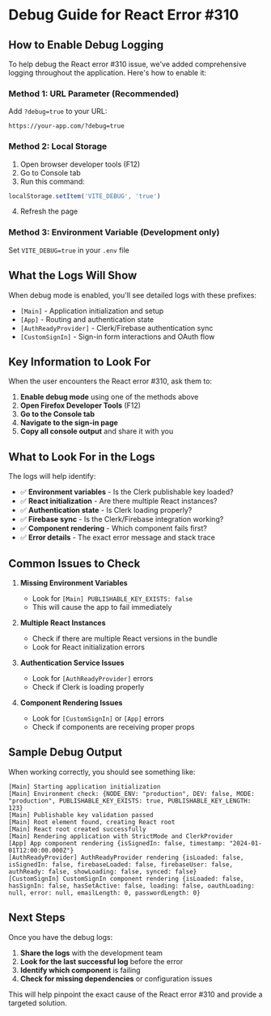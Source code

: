 # Debug Guide for React Error #310

## How to Enable Debug Logging

To help debug the React error #310 issue, we've added comprehensive logging throughout the application. Here's how to enable it:

### Method 1: URL Parameter (Recommended)
Add `?debug=true` to your URL:
```
https://your-app.com/?debug=true
```

### Method 2: Local Storage
1. Open browser developer tools (F12)
2. Go to Console tab
3. Run this command:
```javascript
localStorage.setItem('VITE_DEBUG', 'true')
```
4. Refresh the page

### Method 3: Environment Variable (Development only)
Set `VITE_DEBUG=true` in your `.env` file

## What the Logs Will Show

When debug mode is enabled, you'll see detailed logs with these prefixes:

- `[Main]` - Application initialization and setup
- `[App]` - Routing and authentication state
- `[AuthReadyProvider]` - Clerk/Firebase authentication sync
- `[CustomSignIn]` - Sign-in form interactions and OAuth flow

## Key Information to Look For

When the user encounters the React error #310, ask them to:

1. **Enable debug mode** using one of the methods above
2. **Open Firefox Developer Tools** (F12)
3. **Go to the Console tab**
4. **Navigate to the sign-in page**
5. **Copy all console output** and share it with you

## What to Look For in the Logs

The logs will help identify:

- ✅ **Environment variables** - Is the Clerk publishable key loaded?
- ✅ **React initialization** - Are there multiple React instances?
- ✅ **Authentication state** - Is Clerk loading properly?
- ✅ **Firebase sync** - Is the Clerk/Firebase integration working?
- ✅ **Component rendering** - Which component fails first?
- ✅ **Error details** - The exact error message and stack trace

## Common Issues to Check

1. **Missing Environment Variables**
   - Look for `[Main] PUBLISHABLE_KEY_EXISTS: false`
   - This will cause the app to fail immediately

2. **Multiple React Instances**
   - Check if there are multiple React versions in the bundle
   - Look for React initialization errors

3. **Authentication Service Issues**
   - Look for `[AuthReadyProvider]` errors
   - Check if Clerk is loading properly

4. **Component Rendering Issues**
   - Look for `[CustomSignIn]` or `[App]` errors
   - Check if components are receiving proper props

## Sample Debug Output

When working correctly, you should see something like:
```
[Main] Starting application initialization
[Main] Environment check: {NODE_ENV: "production", DEV: false, MODE: "production", PUBLISHABLE_KEY_EXISTS: true, PUBLISHABLE_KEY_LENGTH: 123}
[Main] Publishable key validation passed
[Main] Root element found, creating React root
[Main] React root created successfully
[Main] Rendering application with StrictMode and ClerkProvider
[App] App component rendering {isSignedIn: false, timestamp: "2024-01-01T12:00:00.000Z"}
[AuthReadyProvider] AuthReadyProvider rendering {isLoaded: false, isSignedIn: false, firebaseLoaded: false, firebaseUser: false, authReady: false, showLoading: false, synced: false}
[CustomSignIn] CustomSignIn component rendering {isLoaded: false, hasSignIn: false, hasSetActive: false, loading: false, oauthLoading: null, error: null, emailLength: 0, passwordLength: 0}
```

## Next Steps

Once you have the debug logs:

1. **Share the logs** with the development team
2. **Look for the last successful log** before the error
3. **Identify which component** is failing
4. **Check for missing dependencies** or configuration issues

This will help pinpoint the exact cause of the React error #310 and provide a targeted solution. 